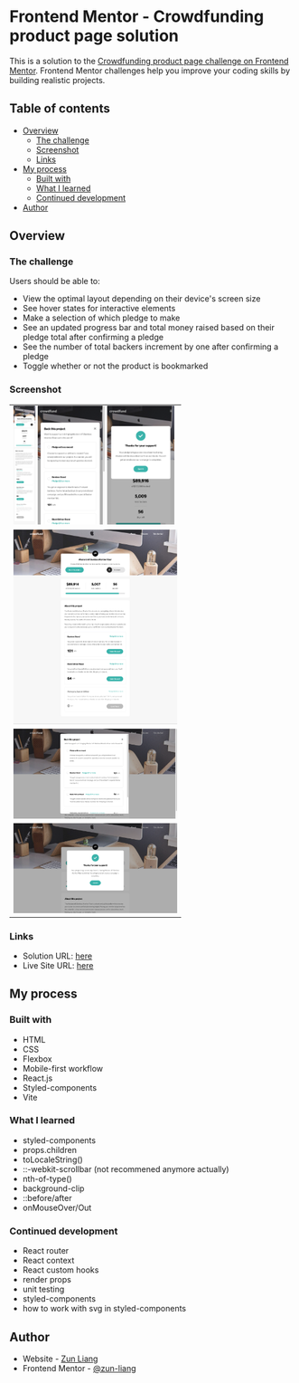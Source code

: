 # Frontend Mentor - Crowdfunding product page solution

This is a solution to the [Crowdfunding product page challenge on Frontend Mentor](https://www.frontendmentor.io/challenges/crowdfunding-product-page-7uvcZe7ZR). Frontend Mentor challenges help you improve your coding skills by building realistic projects. 

## Table of contents

- [Overview](#overview)
  - [The challenge](#the-challenge)
  - [Screenshot](#screenshot)
  - [Links](#links)
- [My process](#my-process)
  - [Built with](#built-with)
  - [What I learned](#what-i-learned)
  - [Continued development](#continued-development)
- [Author](#author)


## Overview

### The challenge

Users should be able to:

- View the optimal layout depending on their device's screen size
- See hover states for interactive elements
- Make a selection of which pledge to make
- See an updated progress bar and total money raised based on their pledge total after confirming a pledge
- See the number of total backers increment by one after confirming a pledge
- Toggle whether or not the product is bookmarked

### Screenshot

<table>
    <tr>
        <td>
            <img 
                src="./src/screenshots/Screenshot-mobile-full-page.png"
                alt="mobile preview"
                height="210px" />
            <img 
                src="./src/screenshots/Screenshot-mobile-modal.png"
                alt="mobile modal preview"
                height="210px" />
            <img 
                src="./src/screenshots/Screenshot-mobile-complete.png"
                alt="mobile complete preview"
                height="210px" />
        </td>
    </tr>
    <tr>
        <td>
            <img 
                src="./src/screenshots/Screenshot-desktop-full-page.png"
                alt="desktop preview"
                width="290px" />
        </td>
    </tr>
    <tr>
        <td>
            <img 
                src="./src/screenshots/Screenshot-desktop-modal.png"
                alt="desktop preview"
                width="290px" />
        </td>
    </tr>
    <tr>
        <td>
            <img 
                src="./src/screenshots/Screenshot-desktop-complete.png"
                alt="desktop preview"
                width="290px" />
        </td>
    </tr>
</table>


### Links

- Solution URL: [here](https://your-solution-url.com)
- Live Site URL: [here](https://zun-liang.github.io/crowdfunding-product-page/)

## My process

### Built with

- HTML
- CSS
- Flexbox
- Mobile-first workflow
- React.js
- Styled-components
- Vite

### What I learned

- styled-components
- props.children
- toLocaleString()
- ::-webkit-scrollbar (not recommened anymore actually)
- nth-of-type()
- background-clip
- ::before/after
- onMouseOver/Out

### Continued development

- React router
- React context
- React custom hooks
- render props
- unit testing
- styled-components
- how to work with svg in styled-components


## Author

- Website - [Zun Liang](https://zun-liang.github.io/)
- Frontend Mentor - [@zun-liang](https://www.frontendmentor.io/profile/zun-liang)